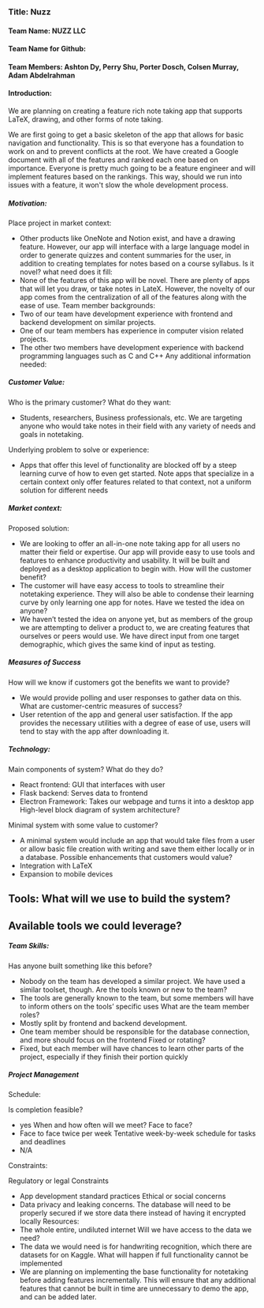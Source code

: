 ### Title: Nuzz
#### Team Name: NUZZ LLC
#### Team Name for Github:
#### Team Members: Ashton Dy, Perry Shu, Porter Dosch, Colsen Murray, Adam Abdelrahman

#### Introduction:
We are planning on creating a feature rich note taking app that supports LaTeX, drawing, and other forms of note taking. 

We are first going to get a basic skeleton of the app that allows for basic navigation and functionality. This is so that everyone has a foundation to work on and to prevent conflicts at the root. We have created a Google document with all of the features and ranked each one based on importance. Everyone is pretty much going to be a feature engineer and will implement features based on the rankings. This way, should we run into issues with a feature, it won't slow the whole development process.

##### Motivation:
Place project in market context:
- Other products like OneNote and Notion exist, and have a drawing feature. However, our app will interface with a large language model in order to generate quizzes and content summaries for the user, in addition to creating templates for notes based on a course syllabus. 
Is it novel? what need does it fill:
- None of the features of this app will be novel. There are plenty of apps that will let you draw, or take notes in LateX. However, the novelty of our app comes from the centralization of all of the features along with the ease of use.
Team member backgrounds:
- Two of our team have development experience with frontend and backend development on similar projects.
- One of our team members has experience in computer vision related projects.
- The other two members have development experience with backend programming languages such as C and C++
Any additional information needed:



##### Customer Value:
Who is the primary customer? What do they want:
- Students, researchers, Business professionals, etc. We are targeting anyone who would take notes in their field with any variety of needs and goals in notetaking.

Underlying problem to solve or experience:
- Apps that offer this level of functionality are blocked off by a steep learning curve of how to even get started. 
Note apps that specialize in a certain context only offer features related to that context, not a uniform solution for different needs

##### Market context:
Proposed solution:
- We are looking to offer an all-in-one note taking app for all users no matter their field or expertise. Our app will provide easy to use tools and features to enhance productivity and usability. It will be built and deployed as a desktop application to begin with.
How will the customer benefit?
- The customer will have easy access to tools to streamline their notetaking experience. They will also be able to condense their learning curve by only learning one app for notes.
Have we tested the idea on anyone?
- We haven’t tested the idea on anyone yet, but as members of the group we are attempting to deliver a product to, we are creating features that ourselves or peers would use. We have direct input from one target demographic, which gives the same kind of input as testing.

##### Measures of Success
How will we know if customers got the benefits we want to provide?
- We would provide polling and user responses to gather data on this.
What are customer-centric measures of success?
- User retention of the app and general user satisfaction. If the app provides the necessary utilities with a degree of ease of use, users will tend to stay with the app after downloading it.

##### Technology:
Main components of system? What do they do?
- React frontend: GUI that interfaces with user
- Flask backend: Serves data to frontend 
- Electron Framework: Takes our webpage and turns it into a desktop app
High-level block diagram of system architecture?


Minimal system with some value to customer?
- A minimal system would include an app that would take files from a user or allow basic file creation with writing and save them either locally or in a database.
Possible enhancements that customers would value?
- Integration with LaTeX
- Expansion to mobile devices

Tools:
What will we use to build the system?
- 

Available tools we could leverage?
- 

##### Team Skills:
Has anyone built something like this before?
- Nobody on the team has developed a similar project. We have used a similar toolset, though.
Are the tools known or new to the team?
- The tools are generally known to the team, but some members will have to inform others on the tools’ specific uses
What are the team member roles?
- Mostly split by frontend and backend development.
- One team member should be responsible for the database connection, and more should focus on the frontend
Fixed or rotating?
- Fixed, but each member will have chances to learn other parts of the project, especially if they finish their portion quickly

##### Project Management
Schedule:

Is completion feasible?
- yes
When and how often will we meet? Face to face?
- Face to face twice per week
Tentative week-by-week schedule for tasks and deadlines
- N/A


Constraints:

Regulatory or legal Constraints
- App development standard practices
Ethical or social concerns
- Data privacy and leaking concerns. The database will need to be properly secured if we store data there instead of having it encrypted locally
Resources:
- The whole entire, undiluted internet
Will we have access to the data we need?
- The data we would need is for handwriting recognition, which there are datasets for on Kaggle.
What will happen if full functionality cannot be implemented
- We are planning on implementing the base functionality for notetaking before adding features incrementally. This will ensure that any additional features that cannot be built in time are unnecessary to demo the app, and can be added later.
